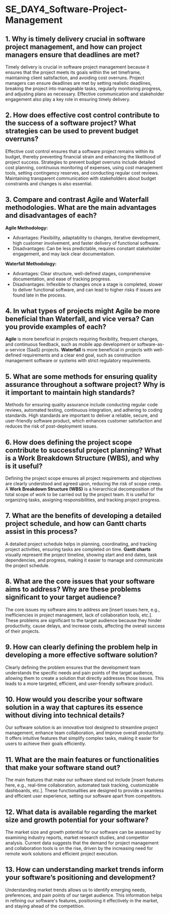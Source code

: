 # SE_DAY4_Software-Project-Management

## 1. Why is timely delivery crucial in software project management, and how can project managers ensure that deadlines are met?
Timely delivery is crucial in software project management because it ensures that the project meets its goals within the set timeframe, maintaining client satisfaction, and avoiding cost overruns. Project managers can ensure deadlines are met by setting realistic deadlines, breaking the project into manageable tasks, regularly monitoring progress, and adjusting plans as necessary. Effective communication and stakeholder engagement also play a key role in ensuring timely delivery.

## 2. How does effective cost control contribute to the success of a software project? What strategies can be used to prevent budget overruns?
Effective cost control ensures that a software project remains within its budget, thereby preventing financial strain and enhancing the likelihood of project success. Strategies to prevent budget overruns include detailed cost planning, continuous monitoring of expenses, using cost management tools, setting contingency reserves, and conducting regular cost reviews. Maintaining transparent communication with stakeholders about budget constraints and changes is also essential.

## 3. Compare and contrast Agile and Waterfall methodologies. What are the main advantages and disadvantages of each?
**Agile Methodology:**
- Advantages: Flexibility, adaptability to changes, iterative development, high customer involvement, and faster delivery of functional software.
- Disadvantages: Can be less predictable, requires constant stakeholder engagement, and may lack clear documentation.

**Waterfall Methodology:**
- Advantages: Clear structure, well-defined stages, comprehensive documentation, and ease of tracking progress.
- Disadvantages: Inflexible to changes once a stage is completed, slower to deliver functional software, and can lead to higher risks if issues are found late in the process.

## 4. In what types of projects might Agile be more beneficial than Waterfall, and vice versa? Can you provide examples of each?
**Agile** is more beneficial in projects requiring flexibility, frequent changes, and continuous feedback, such as mobile app development or software-as-a-service (SaaS) projects. 
**Waterfall** is more beneficial in projects with well-defined requirements and a clear end goal, such as construction management software or systems with strict regulatory requirements.

## 5. What are some methods for ensuring quality assurance throughout a software project? Why is it important to maintain high standards?
Methods for ensuring quality assurance include conducting regular code reviews, automated testing, continuous integration, and adhering to coding standards. High standards are important to deliver a reliable, secure, and user-friendly software product, which enhances customer satisfaction and reduces the risk of post-deployment issues.

## 6. How does defining the project scope contribute to successful project planning? What is a Work Breakdown Structure (WBS), and why is it useful?
Defining the project scope ensures all project requirements and objectives are clearly understood and agreed upon, reducing the risk of scope creep. A **Work Breakdown Structure (WBS)** is a hierarchical decomposition of the total scope of work to be carried out by the project team. It is useful for organizing tasks, assigning responsibilities, and tracking project progress.

## 7. What are the benefits of developing a detailed project schedule, and how can Gantt charts assist in this process?
A detailed project schedule helps in planning, coordinating, and tracking project activities, ensuring tasks are completed on time. **Gantt charts** visually represent the project timeline, showing start and end dates, task dependencies, and progress, making it easier to manage and communicate the project schedule.

## 8. What are the core issues that your software aims to address? Why are these problems significant to your target audience?
The core issues my software aims to address are [insert issues here, e.g., inefficiencies in project management, lack of collaboration tools, etc.]. These problems are significant to the target audience because they hinder productivity, cause delays, and increase costs, affecting the overall success of their projects.

## 9. How can clearly defining the problem help in developing a more effective software solution?
Clearly defining the problem ensures that the development team understands the specific needs and pain points of the target audience, allowing them to create a solution that directly addresses those issues. This leads to a more targeted, efficient, and user-friendly software product.

## 10. How would you describe your software solution in a way that captures its essence without diving into technical details?
Our software solution is an innovative tool designed to streamline project management, enhance team collaboration, and improve overall productivity. It offers intuitive features that simplify complex tasks, making it easier for users to achieve their goals efficiently.

## 11. What are the main features or functionalities that make your software stand out?
The main features that make our software stand out include [insert features here, e.g., real-time collaboration, automated task tracking, customizable dashboards, etc.]. These functionalities are designed to provide a seamless and efficient user experience, setting our software apart from competitors.

## 12. What data is available regarding the market size and growth potential for your software?
The market size and growth potential for our software can be assessed by examining industry reports, market research studies, and competitor analysis. Current data suggests that the demand for project management and collaboration tools is on the rise, driven by the increasing need for remote work solutions and efficient project execution.

## 13. How can understanding market trends inform your software’s positioning and development?
Understanding market trends allows us to identify emerging needs, preferences, and pain points of our target audience. This information helps in refining our software's features, positioning it effectively in the market, and staying ahead of the competition.
